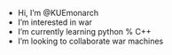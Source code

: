 -  Hi, I’m @KUEmonarch
-  I’m interested in war
-  I’m currently learning python % C++
-  I’m looking to collaborate war machines
